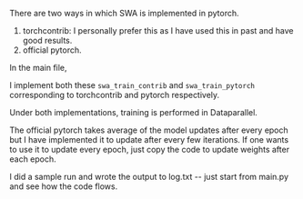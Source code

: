 There are two ways in which SWA is implemented in pytorch.

1. torchcontrib: I personally prefer this as I have used this in past and have good results. 
2. official pytorch.

In the main file,

I implement both these `swa_train_contrib` and `swa_train_pytorch` corresponding to torchcontrib and pytorch respectively.

Under both implementations, training is performed in Dataparallel.

The official pytorch takes average of the model updates after every epoch but I have implemented it to update after every few iterations.
If one wants to use it to update every epoch, just copy the code to update weights after each epoch.

I did a sample run and wrote the output to log.txt -- just start from main.py and see how the code flows.